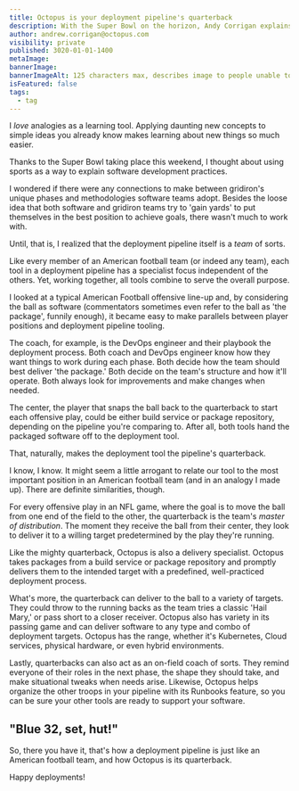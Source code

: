 ```yaml
---
title: Octopus is your deployment pipeline's quarterback
description: With the Super Bowl on the horizon, Andy Corrigan explains how Octopus is your deployment pipeline's quarterback
author: andrew.corrigan@octopus.com
visibility: private
published: 3020-01-01-1400
metaImage: 
bannerImage: 
bannerImageAlt: 125 characters max, describes image to people unable to see it.
isFeatured: false
tags: 
  - tag
---
```


I *love* analogies as a learning tool. Applying daunting new concepts to simple ideas you already know makes learning about new things so much easier.

Thanks to the Super Bowl taking place this weekend, I thought about using sports as a way to explain software development practices.

I wondered if there were any connections to make between gridiron's unique phases and methodologies software teams adopt. Besides the loose idea that both software and gridiron teams try to 'gain yards' to put themselves in the best position to achieve goals, there wasn't much to work with.

Until, that is, I realized that the deployment pipeline itself is a *team* of sorts.

Like every member of an American football team (or indeed any team), each tool in a deployment pipeline has a specialist focus independent of the others. Yet, working together, all tools combine to serve the overall purpose.

I looked at a typical American Football offensive line-up and, by considering the ball as software (commentators sometimes even refer to the ball as 'the package', funnily enough), it became easy to make parallels between player positions and deployment pipeline tooling.

The coach, for example, is the DevOps engineer and their playbook the deployment process. Both coach and DevOps engineer know how they want things to work during each phase. Both decide how the team should best deliver 'the package.' Both decide on the team's structure and how it'll operate. Both always look for improvements and make changes when needed.

The center, the player that snaps the ball back to the quarterback to start each offensive play, could be either build service or package repository, depending on the pipeline you're comparing to. After all, both tools hand the packaged software off to the deployment tool.

That, naturally, makes the deployment tool the pipeline's quarterback.

I know, I know. It might seem a little arrogant to relate our tool to the most important position in an American football team (and in an analogy I made up). There are definite similarities, though.

For every offensive play in an NFL game, where the goal is to move the ball from one end of the field to the other, the quarterback is the team's *master of distribution*. The moment they receive the ball from their center, they look to deliver it to a willing target predetermined by the play they're running.

Like the mighty quarterback, Octopus is also a delivery specialist. Octopus takes packages from a build service or package repository and promptly delivers them to the intended target with a predefined, well-practiced deployment process.

What's more, the quarterback can deliver to the ball to a variety of targets. They could throw to the running backs as the team tries a classic 'Hail Mary,' or pass short to a closer receiver. Octopus also has variety in its passing game and can deliver software to any type and combo of deployment targets. Octopus has the range, whether it's Kubernetes, Cloud services, physical hardware, or even hybrid environments.

Lastly, quarterbacks can also act as an on-field coach of sorts. They remind everyone of their roles in the next phase, the shape they should take, and make situational tweaks when needs arise. Likewise, Octopus helps organize the other troops in your pipeline with its Runbooks feature, so you can be sure your other tools are ready to support your software.

## "Blue 32, set, hut!"

So, there you have it, that's how a deployment pipeline is just like an American football team, and how Octopus is its quarterback.

Happy deployments!